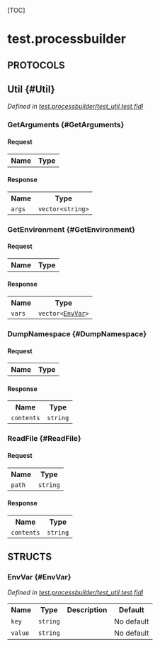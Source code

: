 [TOC]

# test.processbuilder


## **PROTOCOLS**

## Util {#Util}
*Defined in [test.processbuilder/test_util.test.fidl](https://fuchsia.googlesource.com/fuchsia/+/master/src/lib/process_builder/test_util.test.fidl#13)*


### GetArguments {#GetArguments}


#### Request
<table>
    <tr><th>Name</th><th>Type</th></tr>
    </table>


#### Response
<table>
    <tr><th>Name</th><th>Type</th></tr>
    <tr>
            <td><code>args</code></td>
            <td>
                <code>vector&lt;string&gt;</code>
            </td>
        </tr></table>

### GetEnvironment {#GetEnvironment}


#### Request
<table>
    <tr><th>Name</th><th>Type</th></tr>
    </table>


#### Response
<table>
    <tr><th>Name</th><th>Type</th></tr>
    <tr>
            <td><code>vars</code></td>
            <td>
                <code>vector&lt;<a class='link' href='#EnvVar'>EnvVar</a>&gt;</code>
            </td>
        </tr></table>

### DumpNamespace {#DumpNamespace}


#### Request
<table>
    <tr><th>Name</th><th>Type</th></tr>
    </table>


#### Response
<table>
    <tr><th>Name</th><th>Type</th></tr>
    <tr>
            <td><code>contents</code></td>
            <td>
                <code>string</code>
            </td>
        </tr></table>

### ReadFile {#ReadFile}


#### Request
<table>
    <tr><th>Name</th><th>Type</th></tr>
    <tr>
            <td><code>path</code></td>
            <td>
                <code>string</code>
            </td>
        </tr></table>


#### Response
<table>
    <tr><th>Name</th><th>Type</th></tr>
    <tr>
            <td><code>contents</code></td>
            <td>
                <code>string</code>
            </td>
        </tr></table>



## **STRUCTS**

### EnvVar {#EnvVar}
*Defined in [test.processbuilder/test_util.test.fidl](https://fuchsia.googlesource.com/fuchsia/+/master/src/lib/process_builder/test_util.test.fidl#7)*





<table>
    <tr><th>Name</th><th>Type</th><th>Description</th><th>Default</th></tr><tr>
            <td><code>key</code></td>
            <td>
                <code>string</code>
            </td>
            <td></td>
            <td>No default</td>
        </tr><tr>
            <td><code>value</code></td>
            <td>
                <code>string</code>
            </td>
            <td></td>
            <td>No default</td>
        </tr>
</table>













